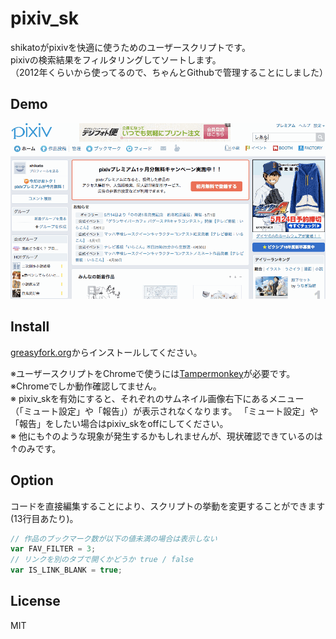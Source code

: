 # pixiv_sk

shikatoがpixivを快適に使うためのユーザースクリプトです。   
pixivの検索結果をフィルタリングしてソートします。    
（2012年くらいから使ってるので、ちゃんとGithubで管理することにしました）

## Demo
![gif](./sample.gif)

## Install
[greasyfork.org](https://greasyfork.org/ja/scripts/2247-pixiv-sk)からインストールしてください。 

※ユーザースクリプトをChromeで使うには[Tampermonkey](https://chrome.google.com/webstore/detail/tampermonkey/dhdgffkkebhmkfjojejmpbldmpobfkfo?hl=ja)が必要です。  
※Chromeでしか動作確認してません。  
※ pixiv_skを有効にすると、それぞれのサムネイル画像右下にあるメニュー（「ミュート設定」や「報告」）が表示されなくなります。 「ミュート設定」や「報告」をしたい場合はpixiv_skをoffにしてください。  
※ 他にも↑のような現象が発生するかもしれませんが、現状確認できているのは↑のみです。


## Option
コードを直接編集することにより、スクリプトの挙動を変更することができます(13行目あたり)。   
```javascript
// 作品のブックマーク数が以下の値未満の場合は表示しない
var FAV_FILTER = 3;
// リンクを別のタブで開くかどうか true / false
var IS_LINK_BLANK = true; 
```

## License
MIT
